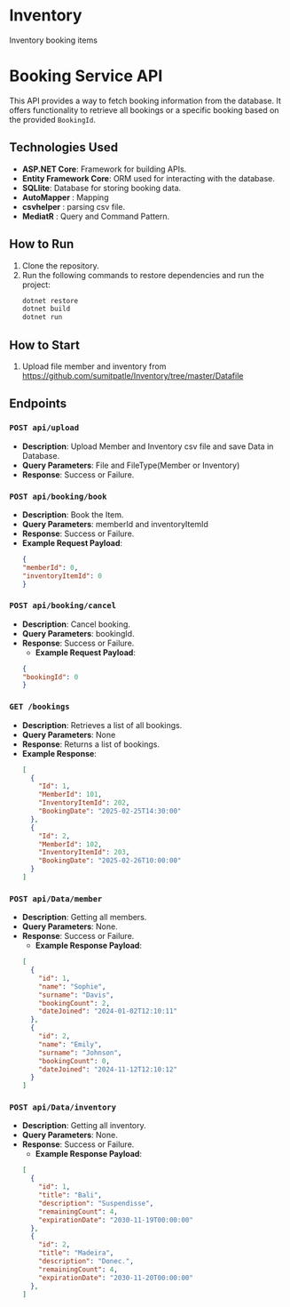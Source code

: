 # Inventory
Inventory booking items

# Booking Service API

This API provides a way to fetch booking information from the database. It offers functionality to retrieve all bookings or a specific booking based on the provided `BookingId`.

## Technologies Used

- **ASP.NET Core**: Framework for building APIs.
- **Entity Framework Core**: ORM used for interacting with the database.
- **SQLlite**: Database for storing booking data.
- **AutoMapper** : Mapping
- **csvhelper** : parsing csv file.
- **MediatR** : Query and Command Pattern.

## How to Run

1. Clone the repository.
2. Run the following commands to restore dependencies and run the project:
   ```bash
   dotnet restore
   dotnet build
   dotnet run

## How to Start
1. Upload file member and inventory from https://github.com/sumitpatle/Inventory/tree/master/Datafile

## Endpoints

### `POST api/upload`

- **Description**: Upload Member and Inventory csv file and save Data in Database.
- **Query Parameters**: File and FileType(Member or Inventory)
- **Response**: Success or Failure.

### `POST api/booking/book`

- **Description**: Book the Item.
- **Query Parameters**: memberId and inventoryItemId
- **Response**: Success or Failure.
- **Example Request Payload**:
  ```json
  {
  "memberId": 0,
  "inventoryItemId": 0
  }

### `POST api/booking/cancel`

- **Description**: Cancel booking.
- **Query Parameters**: bookingId.
- **Response**: Success or Failure.
  - **Example Request Payload**:
  ```json
  {
  "bookingId": 0
  }
  
### `GET /bookings`

- **Description**: Retrieves a list of all bookings.
- **Query Parameters**: None
- **Response**: Returns a list of bookings.
- **Example Response**:
  ```json
  [
    {
      "Id": 1,
      "MemberId": 101,
      "InventoryItemId": 202,
      "BookingDate": "2025-02-25T14:30:00"
    },
    {
      "Id": 2,
      "MemberId": 102,
      "InventoryItemId": 203,
      "BookingDate": "2025-02-26T10:00:00"
    }
  ]

### `POST api/Data/member`

- **Description**: Getting all members.
- **Query Parameters**: None.
- **Response**: Success or Failure.
  - **Example Response Payload**:
  ```json
  [
    {
      "id": 1,
      "name": "Sophie",
      "surname": "Davis",
      "bookingCount": 2,
      "dateJoined": "2024-01-02T12:10:11"
    },
    {
      "id": 2,
      "name": "Emily",
      "surname": "Johnson",
      "bookingCount": 0,
      "dateJoined": "2024-11-12T12:10:12"
    }
  ]

### `POST api/Data/inventory`

- **Description**: Getting all inventory.
- **Query Parameters**: None.
- **Response**: Success or Failure.
  - **Example Response Payload**:
  ```json
  [
    {
      "id": 1,
      "title": "Bali",
      "description": "Suspendisse",
      "remainingCount": 4,
      "expirationDate": "2030-11-19T00:00:00"
    },
    {
      "id": 2,
      "title": "Madeira",
      "description": "Donec.",
      "remainingCount": 4,
      "expirationDate": "2030-11-20T00:00:00"
    },
  ]
  
